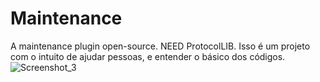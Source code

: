 # Maintenance
A maintenance plugin open-source. NEED ProtocolLIB.
Isso é um projeto com o intuito de ajudar pessoas, e entender o básico dos códigos.
![Screenshot_3](https://user-images.githubusercontent.com/73508767/217130436-c16c9760-043d-4d95-97d7-2bb0f8aa2826.png)
